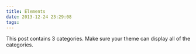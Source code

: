 ```yaml
---
title: Elements
date: 2013-12-24 23:29:08
tags:
---
```


This post contains 3 categories. Make sure your theme can display all of the categories.
